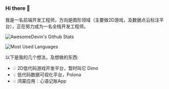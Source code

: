 ### Hi there 👋
我是一名前端开发工程师，方向是图形领域（主要做2D游戏，及数据点云标注平台），正在努力成为一名全栈开发工程师。

![AwesomeDevin's Github Stats](https://github-readme-stats-git-masterrstaa-rickstaa.vercel.app/api?username=huxinfeng&show_icons=true&theme=highcontrast&count_private=true&border_radius=50%&include_all_commits=true&hide_border=true&icon_color=red)

![Most Used Languages](https://github-readme-stats-git-masterrstaa-rickstaa.vercel.app/api/top-langs/?username=huxinfeng&theme=highcontrast&layout=compact&border_radius=50%&hide_border=true)

以下是我的几个想法，及想做的东西:
- 💡 2D低代码游戏开发平台，暂时叫它 Dimo
- 💡 低代码数据可视化平台，Polona
- 💡 鸿蒙应用：心语记账App

<!--
**huxinfeng/huxinfeng** is a ✨ _special_ ✨ repository because its `README.md` (this file) appears on your GitHub profile.

Here are some ideas to get you started:

- 🔭 I’m currently working on ...
- 🌱 I’m currently learning ...
- 👯 I’m looking to collaborate on ...
- 🤔 I’m looking for help with ...
- 💬 Ask me about ...
- 📫 How to reach me: ...
- 😄 Pronouns: ...
- ⚡ Fun fact: ...
-->

